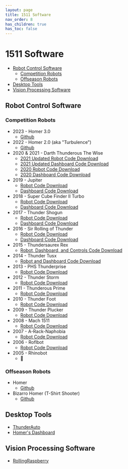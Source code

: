 ```yaml
---
layout: page
title: 1511 Software
nav_order: 8
has_children: true
has_toc: false
---
```


# 1511 Software

* [Robot Control Software](#robot-control-software)
  * [Competition Robots](#competition-robots)
  * [Offseason Robots](#offseason-robots)
* [Desktop Tools](#desktop-tools)
* [Vision Processing Software](#vision-processing-software)

## Robot Control Software

### Competition Robots

* 2023 - Homer 3.0
  - [Github](https://github.com/frc1511/thunderbot2023)
* 2022 - Homer 2.0 (aka "Turbulence")
  - [Github](https://github.com/frc1511/thunderbot2022)
* 2020 & 2021 - Darth Thunderous The Wise
  - [2021 Updated Robot Code Download](https://penfieldrobotics.com/wp-content/uploads/2021/08/thunderbot2020-2021edition.zip)
  - [2021 Updated Dashboard Code Download](https://penfieldrobotics.com/wp-content/uploads/2021/08/dashboard2020-2021edition.zip)
  - [2020 Robot Code Download](https://penfieldrobotics.com/Files/Resources/robotcode/thunderbot2020.zip)
  - [2020 Dashboard Code Download](https://penfieldrobotics.com/Files/Resources/robotcode/dashboard2020.zip)
* 2019 - Jupiter
  - [Robot Code Download](https://penfieldrobotics.com/Files/Resources/robotcode/thunderbot2019.zip)
  - [Dashboard Code Download](https://penfieldrobotics.com/Files/Resources/robotcode/dashboard2019.zip)
* 2018 - Super Cube Finder II Turbo
  - [Robot Code Download](https://penfieldrobotics.com/Files/Resources/robotcode/thunderbot2018.zip)
  - [Dashboard Code Download](https://penfieldrobotics.com/Files/Resources/robotcode/dashboard2018.zip)
* 2017 - Thunder Shogun
  - [Robot Code Download](https://penfieldrobotics.com/Files/Resources/robotcode/thunderbot2017.zip)
  - [Dashboard Code Download](https://penfieldrobotics.com/Files/Resources/robotcode/dashboard2017.zip)
* 2016 - Sir Rolling of Thunder
  - [Robot Code Download](https://penfieldrobotics.com/Files/Resources/robotcode/thunderbot2016.zip)
  - [Dashboard Code Download](https://penfieldrobotics.com/Files/Resources/robotcode/dashboard2016.zip)
* 2015 - Thundersaurex Rex
  - [Robot, Dashboard, and Controls Code Download](https://penfieldrobotics.com/Files/Resources/robotcode/thunderbot2015.zip)
* 2014 - Thunder Tusx
  - [Robot and Dashboard Code Download](https://penfieldrobotics.com/Files/Resources/robotcode/thunderbot2014.zip)
* 2013 - PHS Thunderprise
  - [Robot Code Download](https://penfieldrobotics.com/Files/Resources/robotcode/thunderbot2013.zip)
* 2012 - Thunder Storm
  - [Robot Code Download](https://penfieldrobotics.com/Files/Resources/robotcode/thunderbot2012.zip)
* 2011 - Thunderous Prime
  - [Robot Code Download](https://penfieldrobotics.com/Files/Resources/robotcode/thunderbot2011.zip)
* 2010 - Thunder Foot
  - [Robot Code Download](https://penfieldrobotics.com/Files/Resources/robotcode/thunderbot2010.zip)
* 2009 - Thunder Plucker
  - [Robot Code Download](https://penfieldrobotics.com/Files/Resources/robotcode/FRC2009.zip)
* 2008 - Mach 1511
  - [Robot Code Download](https://penfieldrobotics.com/Files/Resources/robotcode/FRC2008.zip)
* 2007 - A-Rack-Naphobia
  - [Robot Code Download](https://penfieldrobotics.com/Files/Resources/robotcode/FRC2007.zip)
* 2006 - Roflbot
  - [Robot Code Download](https://penfieldrobotics.com/Files/Resources/robotcode/FRC2006.zip)
* 2005 - Rhinobot
  - 🤯

### Offseason Robots

* Homer
  - [Github](https://github.com/frc1511/Homer)
* Bizarro Homer (T-Shirt Shooter)
  - [Github](https://github.com/frc1511/BizarroHomer)

## Desktop Tools
* [ThunderAuto](/1511_software/thunderauto)
* [Homer's Dashboard](/1511_software/homers_dashboard)

## Vision Processing Software
* [RollingRaspberry](/1511_software/rollingraspberry)
